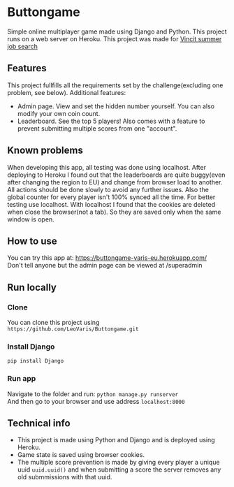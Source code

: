 # Buttongame
Simple online multiplayer game made using Django and Python. This project runs on a web server on Heroku. This project was made for [Vincit summer job search](https://koodarijahti.fi/)

## Features
This project fullfills all the requirements set by the challenge(excluding one problem, see below).
Additional features:
- Admin page. View and set the hidden number yourself. You can also modify your own coin count.
- Leaderboard. See the top 5 players! Also comes with a feature to prevent submitting multiple scores from one "account".

## Known problems
When developing this app, all testing was done using localhost. After deploying to Heroku I found out that the leaderboards are quite buggy(even after changing the region to EU) and change from browser load to another. All actions should be done slowly to avoid any further issues. Also the global counter for every player isn't 100% synced all the time. For better testing use localhost. With localhost I found that the cookies are deleted when close the browser(not a tab). So they are saved only when the same window is open.

## How to use
You can try this app at: https://buttongame-varis-eu.herokuapp.com/<br/>
Don't tell anyone but the admin page can be viewed at /superadmin

## Run locally
### Clone
You can clone this project using ```https://github.com/LeoVaris/Buttongame.git```
### Install Django
```pip install Django```
### Run app
Navigate to the folder and run:
```python manage.py runserver```<br/>
And then go to your browser and use address 
```localhost:8000```

## Technical info
- This project is made using Python and Django and is deployed using Heroku. 
- Game state is saved using browser cookies. 
- The multiple score prevention is made by giving every player a unique uuid ```uuid.uuid()``` and when submitting a score the server removes any old submmissions with that uuid.
